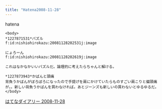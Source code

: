 ```yaml
---
title: "Hatena2008-11-28"
---
```


hatena

```
<body>
*1227871531*パズル
f:id:nishiohirokazu:20081128202531j:image

にょろーん
f:id:nishiohirokazu:20081128202619j:image

これはなかなかいいパズルだ。論理的に考えたらちゃんと解ける。

*1227873943*かばんと頭痛
背負うかばんがぼろぼろになったので手提げを肩にかけていたらものすごい肩こりと偏頭痛が。。新しい背負うかばんを買わなければ。あとジーンズも新しいの買わないとゆるゆるだ。
</body>
```


[はてなダイアリー 2008-11-28](https://nishiohirokazu.hatenadiary.org/archive/2008/11/28)